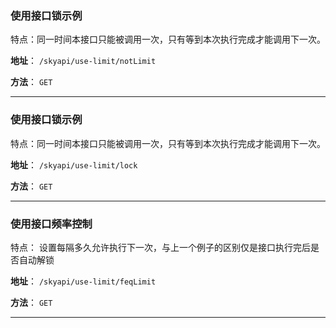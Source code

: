  


### 使用接口锁示例

特点：同一时间本接口只能被调用一次，只有等到本次执行完成才能调用下一次。

**地址**： `/skyapi/use-limit/notLimit`

**方法**： `GET`





---



### 使用接口锁示例

特点：同一时间本接口只能被调用一次，只有等到本次执行完成才能调用下一次。

**地址**： `/skyapi/use-limit/lock`

**方法**： `GET`





---



### 使用接口频率控制

特点： 设置每隔多久允许执行下一次，与上一个例子的区别仅是接口执行完后是否自动解锁

**地址**： `/skyapi/use-limit/feqLimit`

**方法**： `GET`





---
